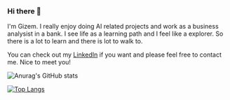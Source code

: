 ### Hi there 👋

I'm Gizem. I really enjoy doing AI related projects and work as a business analysist in a bank. I see life as a learning path and I feel like a explorer. So there is a lot to learn and there is lot to walk to.

You can check out my [LinkedIn](https://www.linkedin.com/in/ozturkgizem/) if you want and please feel free to contact me. Nice to meet you!

![Anurag's GitHub stats](https://github-readme-stats.vercel.app/api?username=ozturkgizem&show_icons=true)

[![Top Langs](https://github-readme-stats.vercel.app/api/top-langs/?username=ozturkgizem&layout=compact)](https://github.com/anuraghazra/github-readme-stats)

